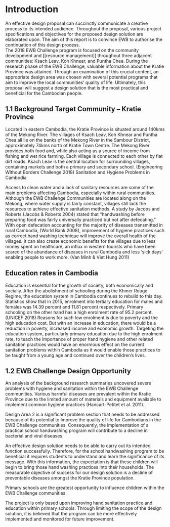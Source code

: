 # Introduction
An effective design proposal can succinctly communicate a creative process to its intended audience. Throughout the proposal, various project specifications and objectives for the proposed design solution are elaborated upon. The aim of this report is to convince EWB to authorise the continuation of this design process.  
The 2018 EWB Challenge program is focused on the community development and [[resource management]] throughout three adjacent communities: Ksach Leav, Koh Khnear, and Puntha Chea. During the research phase of the EWB Challenge, valuable information about the Kratie Province was attained. Through an examination of this crucial content, an appropriate design area was chosen with several potential programs that aim to improve the local communities’ quality of life. Ultimately, this proposal will suggest a design solution that is the most practical and beneficial for the Cambodian people.

## 1.1 Background  Target Community – Kratie Province

Located in eastern Cambodia, the Kratie Province is situated around 140kms of the Mekong River. The villages of Ksach Leav, Koh Khnear and Puntha Chea all lie on the banks of the Mekong River in the Sambour District, approximately 74kms north of Kratie Town Centre. The Mekong River provides both food and, while also acting as a source of income from fishing and wet rice farming. Each village is connected to each other by flat dirt roads. Ksach Leav is the central location for surrounding villages, containing markets and both a primary and secondary school. (Engineering Without Borders Challenge 2018) Sanitation and Hygiene Problems in Cambodia

Access to clean water and a lack of sanitary resources are some of the main problems affecting Cambodia, especially within rural communities. Although the EWB Challenge Communities are located along on the Mekong, where water supply is fairly constant, villages still lack the resources to achieve effective sanitation methods. A study by Jacobs and Roberts (Jacobs & Roberts 2004) stated that “handwashing before preparing food was fairly universally practiced but not after defecating.” With open defecation accounting for the majority of diseases transmitted in rural Cambodia, (World Bank 2008), improvement of hygiene practices such as correct hand washing technique will improve the overall health of the villages. It can also create economic benefits for the villages due to less money spent on healthcare, an influx in western tourists who have been scared of the abundance of diseases in rural Cambodia and less ‘sick days’ enabling people to work more. (Van Minh & Viet Hung 2011)

## Education rates in Cambodia

Education is essential for the growth of society, both economically and socially. After the abolishment of schooling during the Khmer Rouge Regime, the education system in Cambodia continues to rebuild to this day. Statistics show that in 2015, enrolment into tertiary education for males and females was 14.39 percent and 11.81 percent respectively. Primary schooling on the other hand has a high enrolment rate of 95.2 percent. (UNICEF 2018) Reasons for such low enrolment is due to poverty and the high education cost. But with an increase in education, there would be a reduction in poverty, increased income and economic growth. Targeting the education system, particularly primary education due to the high enrolment rate, to teach the importance of proper hand hygiene and other related sanitation practices would have an enormous effect on the current sanitation problems within Cambodia as it would enable those practices to be taught from a young age and continued over the children’s lives.

## 1.2 EWB Challenge Design Opportunity

An analysis of the background research summaries uncovered severe problems with hygiene and sanitation within the EWB Challenge communities. Various harmful diseases are prevalent within the Kratie Province due to the limited amount of materials and equipment available to implement common hygiene practices (Hancart-Petitet et al. 2011).

Design Area 2 is a significant problem section that needs to be addressed because of its potential to improve the quality of life for Cambodians in the EWB Challenge communities. Consequently, the implementation of a practical school handwashing program will contribute to a decline in bacterial and viral diseases.

An effective design solution needs to be able to carry out its intended function successfully. Therefore, for the school handwashing program to be beneficial it requires students to understand and learn the significance of its message. With this information, the expectation is that these children will begin to bring those hand washing practices into their households. The measurable objective of success for our design solution is a decline of preventable diseases amongst the Kratie Province population.

Primary schools are the greatest opportunity to influence children within the EWB Challenge communities.

The project is only based upon improving hand sanitation practice and education within primary schools. Through limiting the scope of the design solution, it is believed that the program can be more effectively implemented and monitored for future improvement.
